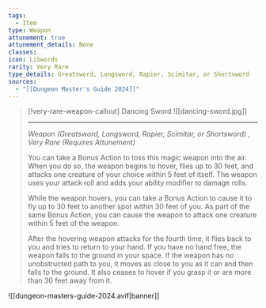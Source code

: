 ```yaml
---
tags:
  - Item
type: Weapon
attunement: true
attunement_details: None
classes: 
icon: LiSwords
rarity: Very Rare
type_details: Greatsword, Longsword, Rapier, Scimitar, or Shortsword
sources:
  - "[[Dungeon Master's Guide 2024]]"
---
```

>[!very-rare-weapon-callout] Dancing Sword
>![[dancing-sword.jpg]]
>
>- - -
>_Weapon (Greatsword, Longsword, Rapier, Scimitar, or Shortsword) , Very Rare (Requires Attunement)_
>
>You can take a Bonus Action to toss this magic weapon into the air. When you do so, the weapon begins to hover, flies up to 30 feet, and attacks one creature of your choice within 5 feet of itself. The weapon uses your attack roll and adds your ability modifier to damage rolls.
>
>While the weapon hovers, you can take a Bonus Action to cause it to fly up to 30 feet to another spot within 30 feet of you. As part of the same Bonus Action, you can cause the weapon to attack one creature within 5 feet of the weapon.
>
>After the hovering weapon attacks for the fourth time, it flies back to you and tries to return to your hand. If you have no hand free, the weapon falls to the ground in your space. If the weapon has no unobstructed path to you, it moves as close to you as it can and then falls to the ground. It also ceases to hover if you grasp it or are more than 30 feet away from it.
>


![[dungeon-masters-guide-2024.avif|banner]]